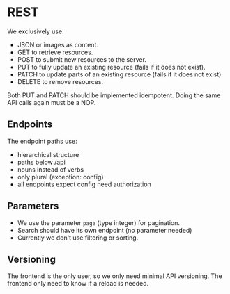 # REST

We exclusively use:

- JSON or images as content.
- GET to retrieve resources.
- POST to submit new resources to the server.
- PUT to fully update an existing resource (fails if it does not exist).
- PATCH to update parts of an existing resource (fails if it does not exist).
- DELETE to remove resources.

Both PUT and PATCH should be implemented idempotent.
Doing the same API calls again must be a NOP.

## Endpoints

The endpoint paths use:

- hierarchical structure
- paths below /api
- nouns instead of verbs
- only plural (exception: config)
- all endpoints expect config need authorization

## Parameters

- We use the parameter `page` (type integer) for pagination.
- Search should have its own endpoint (no parameter needed)
- Currently we don't use filtering or sorting.

## Versioning

The frontend is the only user, so we only need minimal API versioning.
The frontend only need to know if a reload is needed.
